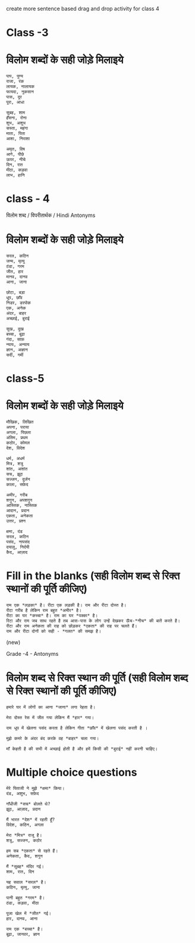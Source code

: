 create more sentence based drag and drop activity for class 4

# Class -3

# विलोम शब्दों के सही जोड़े मिलाइये 
```
पाप, पुण्य 
राजा, रंक 
लायक, नालायक 
फायदा, नुकसान 
पास, दूर 
पूरा, आधा 
```

```
सुबह, शाम 
हँसना, रोना 
शुभ, अशुभ 
सस्ता, महंगा 
माता, पिता 
आशा, निराशा 
```

```
अमृत, विष 
आगे, पीछे 
ऊपर, नीचे 
दिन, रात 
मीठा, कड़वा 
लाभ, हानि 
```
# class - 4 
विलोम शब्द / विपरीतार्थक / Hindi Antonyms
# विलोम शब्दों के सही जोड़े मिलाइये 
```
सरल, कठिन 
जन्म, मृत्यु 
ठंडा, गरम 
जीत, हार 
मानव, दानव 
आना, जाना 
```

```
छोटा, बड़ा 
धूप, छाँव 
निडर, डरपोक 
एक, अनेक 
अंदर, बाहर 
अच्छाई, बुराई 
```

```
सुख, दुख 
बच्चा, बूढ़ा 
गंदा, साफ़ 
न्याय, अन्याय 
ज्ञान, अज्ञान 
सर्दी, गर्मी 
```
# class-5
# विलोम शब्दों के सही जोड़े मिलाइये
```
मौखिक, लिखित 
अपना, पराया 
अगला, पिछला 
अंतिम, प्रथम 
कठोर, कोमल 
देश, विदेश 
```

```
धर्म, अधर्म 
मित्र, शत्रु 
शांत, अशांत 
सच, झूठ 
सज्जन, दुर्जन 
काला, सफ़ेद 
```

```
अमीर, गरीब 
शगुन, अपशगुन 
आस्तिक, नास्तिक 
आदान, प्रदान 
एकता, अनेकता 
उत्तर, प्रश्न 
```

```
क्षमा, दंड 
सरल, कठिन 
पसंद, नापसंद 
दयालु, निर्दयी 
कैद, आज़ाद
```
# Fill in the blanks (सही विलोम शब्द से रिक्त स्थानों की पूर्ति कीजिए)

```
राम एक *लड़का* है। रीटा एक लड़की है। राम और रीटा दोस्त है। 
रीटा गरीब है लेकिन राम बहुत *अमीर* है। 
रीटा का घर *कच्चा* है। राम का घर *पक्का* है। 
रिटा और राम जब साथ रहते है तब आस-पास के लोग उन्हें देखकर ऊँच-*नीच* की बातें करते है। 
रीटा और राम अनेकता की राह को छोड़कर *एकता* की राह पर चलते हैं। 
राम और रीटा दोनों को सही - *गलत* की समझ है। 
```
(new)

Grade -4 - Antonyms

#  विलोम शब्द से रिक्त स्थान की पूर्ति (सही विलोम शब्द से रिक्त स्थानों की पूर्ति कीजिए)

```
हमारे घर में लोगों का आना *जाना* लगा रेहता है। 

मेरा दोस्त रेस में जीत गया लेकिन मैं *हार* गया। 

राम धूप में खेलना पसंद करता है लेकिन गीता *छाँव* में खेलना पसंद करती है ।

मुझे कमरे के अंदर बंद करके वह *बाहर* चला गया।  

माँ केहती है की सभी में अच्छाई होती है और हमें किसी की *बुराई* नहीं करनी चाहिए।  
```

# Multiple choice questions

```
मेरे पिताजी ने मुझे *क्षमा* किया। 
दंड, अशुभ, सफ़ेद 

गाँधीजी *सच* बोलते थे?
झूठ, आज़ाद, प्रदान 

मैं भारत *देश* में रहती हूँ?
विदेश, कठिन, अगला 

मेरा *मित्र* राजू है। 
शत्रु, सज्जन, कठोर 

हम सब *एकता* से रहते हैं। 
अनेकता, कैद, शगुन 
```

```
मैं *सुबह* मंदिर गई। 
शाम, रात, दिन 

यह सवाल *सरल* है। 
कठिन, मृत्यु, जाना 

पानी बहुत *गरम* है। 
ठंडा, कड़वा, मीठा 

पूजा खेल में *जीत* गई। 
हार, दानव, आना 

राम एक *बच्चा* है। 
बूढ़ा, जानवर, ज्ञान 
```







